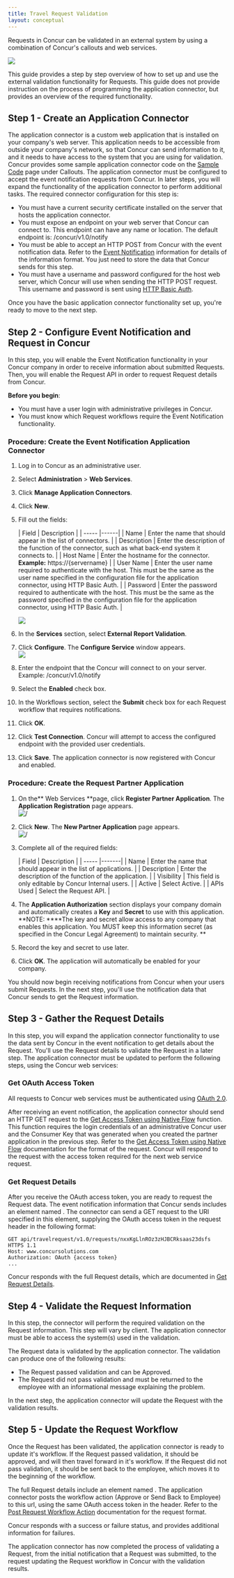 ```yaml
---
title: Travel Request Validation 
layout: conceptual
---
```





Requests in Concur can be validated in an external system by using a combination of Concur's callouts and web services.

![][1]

This guide provides a step by step overview of how to set up and use the external validation functionality for Requests. This guide does not provide instruction on the process of programming the application connector, but provides an overview of the required functionality.

##  Step 1 - Create an Application Connector

The application connector is a custom web application that is installed on your company's web server. This application needs to be accessible from outside your company's network, so that Concur can send information to it, and it needs to have access to the system that you are using for validation. Concur provides some sample application connector code on the [Sample Code][2] page under Callouts. The application connector must be configured to accept the event notification requests from Concur. In later steps, you will expand the functionality of the application connector to perform additional tasks. The required connector configuration for this step is:

* You must have a current security certificate installed on the server that hosts the application connector.
* You must expose an endpoint on your web server that Concur can connect to. This endpoint can have any name or location. The default endpoint is: /concur/v1.0/notify
* You must be able to accept an HTTP POST from Concur with the event notification data. Refer to the [Event Notification][3] information for details of the information format. You just need to store the data that Concur sends for this step.
* You must have a username and password configured for the host web server, which Concur will use when sending the HTTP POST request. This username and password is sent using [HTTP Basic Auth][4].

Once you have the basic application connector functionality set up, you're ready to move to the next step.

##  Step 2 - Configure Event Notification and Request in Concur

In this step, you will enable the Event Notification functionality in your Concur company in order to receive information about submitted Requests. Then, you will enable the Request API in order to request Request details from Concur.

**Before you begin**: 

* You must have a user login with administrative privileges in Concur.
* You must know which Request workflows require the Event Notification functionality.

###  Procedure: Create the Event Notification Application Connector

1. Log in to Concur as an administrative user.
2. Select **Administration** > **Web Services**.
3. Click **Manage Application Connectors**.
4. Click **New**.
5. Fill out the fields:


	|  Field |  Description |
| ----- |------|
|  Name |  Enter the name that should appear in the list of connectors. |
|  Description |  Enter the description of the function of the connector, such as what back-end system it connects to. |
|  Host Name |  Enter the hostname for the connector.  **Example:** https://{servername} |
|  User Name |  Enter the user name required to authenticate with the host. This must be the same as the user name specified in the configuration file for the application connector, using HTTP Basic Auth. |
|  Password |  Enter the password required to authenticate with the host. This must be the same as the password specified in the configuration file for the application connector, using HTTP Basic Auth. |

	![][5]

6. In the **Services** section, select **External Report Validation**.
7. Click **Configure**. The **Configure Service** window appears.  
![][6]
8. Enter the endpoint that the Concur will connect to on your server. Example: /concur/v1.0/notify
9. Select the **Enabled** check box.
10. In the Workflows section, select the **Submit** check box for each Request workflow that requires notifications.
11. Click **OK**.
12. Click **Test Connection**. Concur will attempt to access the configured endpoint with the provided user credentials.
13. Click **Save**. The application connector is now registered with Concur and enabled.

###  Procedure: Create the Request Partner Application

1. On the** Web Services **page, click **Register Partner Application**. The **Application Registration** page appears.  
![ /][7]
2. Click **New**. The **New Partner Application** page appears.  
![ /][8]
3. Complete all of the required fields:


	|  Field |  Description |
| ----- |-------|
|  Name |  Enter the name that should appear in the list of applications. |
|  Description |  Enter the description of the function of the application. |
|  Visibility |  This field is only editable by Concur Internal users. |
|  Active |  Select Active. |
|  APIs Used |  Select the Request API. |

4. The **Application Authorization** section displays your company domain and automatically creates a **Key** and **Secret** to use with this application. **NOTE: ****The key and secret allow access to any company that enables this application. You MUST keep this information secret (as specified in the Concur Legal Agreement) to maintain security. **
5. Record the key and secret to use later.
6. Click **OK**. The application will automatically be enabled for your company.

You should now begin receiving notifications from Concur when your users submit Requests. In the next step, you'll use the notification data that Concur sends to get the Request information.

##  Step 3 - Gather the Request Details

In this step, you will expand the application connector functionality to use the data sent by Concur in the event notification to get details about the Request. You'll use the Request details to validate the Request in a later step. The application connector must be updated to perform the following steps, using the Concur web services:

###  Get OAuth Access Token

All requests to Concur web services must be authenticated using [OAuth 2.0][9].

After receiving an event notification, the application connector should send an HTTP GET request to the [Get Access Token using Native Flow][10] function. This function requires the login credentials of an administrative Concur user and the Consumer Key that was generated when you created the partner application in the previous step. Refer to the [Get Access Token using Native Flow][10] documentation for the format of the request. Concur will respond to the request with the access token required for the next web service request.

###  Get Request Details

After you receive the OAuth access token, you are ready to request the Request data. The event notification information that Concur sends includes an element named <ObjectURI>. The connector can send a GET request to the URI specified in this element, supplying the OAuth access token in the request header in the following format:

    GET api/travelrequest/v1.0/requests/nxxKgLlnROz3zHJBCRksaas23dsfs  HTTPS 1.1
    Host: www.concursolutions.com
    Authorization: OAuth {access token}
    ...

Concur responds with the full Request details, which are documented in [Get Request Details][12].

##  Step 4 - Validate the Request Information

In this step, the connector will perform the required validation on the Request information. This step will vary by client. The application connector must be able to access the system(s) used in the validation.

The Request data is validated by the application connector. The validation can produce one of the following results:

* The Request passed validation and can be Approved.
* The Request did not pass validation and must be returned to the employee with an informational message explaining the problem.

In the next step, the application connector will update the Request with the validation results.

##  Step 5 - Update the Request Workflow

Once the Request has been validated, the application connector is ready to update it's workflow. If the Request passed validation, it should be approved, and will then travel forward in it's workflow. If the Request did not pass validation, it should be sent back to the employee, which moves it to the beginning of the workflow.

The full Request details include an element named <WorkflowStepURL>. The application connector posts the workflow action (Approve or Send Back to Employee) to this url, using the same OAuth access token in the header. Refer to the [Post Request Workflow Action][13] documentation for the request format.

Concur responds with a success or failure status, and provides additional information for failures.

The application connector has now completed the process of validating a Request, from the initial notification that a Request was submitted, to the request updating the Request workflow in Concur with the validation results.



[1]: https://developer.concur.com/sites/default/files/TR_Diagram_small2.png
[2]: https://developer.concur.com/api-documentation/sample-code
[3]: https://developer.concur.com/callouts/event-notification
[4]: https://developer.concur.com/node/25#authtoconnect
[5]: https://developer.concur.com/sites/default/files/ManageAppConnector_small.png
[6]: https://developer.concur.com/sites/default/files/ConfigureService.png
[7]: https://developer.concur.com/sites/default/files/RegPartApp_crop.png
[8]: https://developer.concur.com/sites/default/files/NewPartnerApp_0.png
[9]: https://developer.concur.com/oauth-20
[10]: https://developer.concur.com/oauth-20/native-flow
[12]: https://developer.concur.com/node/518#requestdetails
[13]: https://developer.concur.com/node/519#requestworkflow
